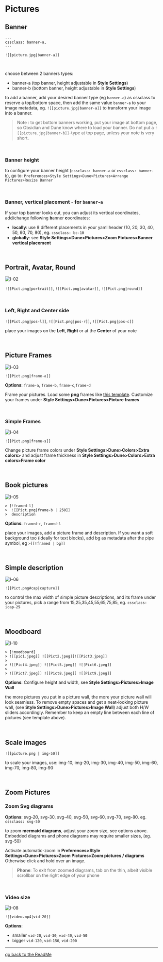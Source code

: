 # Pictures
## Banner

```
---
cssclass: banner-a,
---
```
`![[picture.jpg|banner-a]]`

<br>

choose between 2 banners types:

- banner-a (top banner, height adjustable in **Style Settings**)
- banner-b (bottom banner, height adjustable in **Style Settings**)

to add a banner, add your desired banner type (eg `banner-a`) as cssclass to reserve a top/bottom space, then add the same value `banner-a` to your image metadata, eg. `![[picture.jpg|banner-a]]` to transform your image into a banner.

>Note :
>to get bottom banners working, put your image at bottom page, so Obsidian and Dune know where to load your banner. Do not put a `![[picture.jpg|banner-b]]`-type at top page, unless your note is very short.

<br>

### Banner height 
to configure your banner height (`cssclass: banner-a` or `cssclass: banner-b`), go to: `Preferences>Style Settings>Dune>Pictures>Arrange  Pictures>Resize Banner`  

<br>

### Banner, vertical placement - for `banner-a`

If your top banner looks cut, you can adjust its vertical coordinates, add/change following **b**anner **c**oordinates: 
- **locally**: use 8 different placements in your yaml header (10, 20, 30, 40, 50, 60, 70, 80), eg. `cssclass: bc-10` 
- **globally**: see **Style Settings>Dune>Pictures>Zoom Pictures>Banner vertical placement** 

<br>

## Portrait, Avatar, Round

![I-02](https://user-images.githubusercontent.com/48620536/222981873-06037136-9876-45eb-b0a8-468ed5227443.png)

`![[Pict.png|portrait]]`, `![[Pict.png|avatar]]`,  `![[Pict.png|round]]`

<br>

### Left, Right and Center side

`![[Pict.png|pos-l]]`, `![[Pict.png|pos-r]]`, `![[Pict.png|pos-c]]`

place your images on the **Left**, **Right** or at the **Center** of your note

<br>

## Picture Frames

![I–03](https://user-images.githubusercontent.com/48620536/222982094-4943ac34-34be-4587-8365-78408b671aff.png)

`![[Pict.png|frame-a]]` 

**Options**: `frame-a`, `frame-b`, `frame-c`,`frame-d`

Frame your pictures. Load some **png** frames like [this template](https://pngimg.com/image/91008). Customize your frames under **Style Settings>Dune>Pictures>Picture frames**

<br>

### Simple Frames

![I–04](https://user-images.githubusercontent.com/48620536/222982126-2f17ba6c-9df1-4d13-8bad-9738f3072cc6.png)

`![[Pict.png|frame-s]]`
 
Change picture frame colors under **Style Settings>Dune>Colors>Extra colors>** and adjust frame thickness in **Style Settings>Dune>Colors>Extra colors>Frame color**


<br>

## Book pictures

![I–05](https://user-images.githubusercontent.com/48620536/222982159-2f481d4c-634e-491f-9ac6-8b73ecbda539.png)

```
> [!framed-l] 
>  ![[Pict.png|frame-b | 250]]
>  description
```
**Options**: `framed-r`, `framed-l`

place your images, add a picture frame and description. 
If you want a soft background too (ideally for text blocks), add bg as metadata after the pipe symbol, eg `>[[!framed | bg]]`  

<br>

## Simple description

![I–06](https://user-images.githubusercontent.com/48620536/222982200-63caf748-6a65-42e3-a927-f262103943e6.png)

`![[Pict.png#cap|capture]]`

to control the max width of simple picture descriptions, and its frame under your pictures, pick a range from 15,25,35,45,55,65,75,85, eg. `cssclass: icap-25`

<br>

## Moodboard

![I-10](https://user-images.githubusercontent.com/48620536/223212661-17a473b1-8151-4aac-b558-42c7fafe59a1.jpg)

```
> [!moodboard]
> ![[pic1.jpeg]] ![[Pict2.jpeg]]![[Pict3.jpeg]]
> 
> ![[Pict4.jpeg]] ![[Pict5.jpeg]] ![[Pict6.jpeg]] 
> 
> ![[Pict7.jpeg]] ![[Pict8.jpeg]] ![[Pict9.jpeg]] 
```

**Options**: Configure height and width, see **Style Settings>Pictures>Image Wall**

the more pictures you put in a picture wall, the more your picture wall will look seamless. To remove empty spaces and get a neat-looking picture wall, (see **Style Settings>Dune>Pictures>Image Wall**) adjust both H/W sliders accordingly. Remember to keep an empty line between each line of pictures (see template above).

<br>

## Scale images
`![[picture.png | img-50]]`

to scale your images, use: img-10, img-20, img-30, img-40, img-50, img-60, img-70, img-80, img-90

<br>

## Zoom Pictures
### Zoom Svg diagrams


**Options**: svg-20, svg-30, svg-40, svg-50, svg-60, svg-70, svg-80. eg. `cssclass: svg-50` 

to zoom **mermaid diagrams**, adjust your zoom size, see options above. Embedded diagrams and phone diagrams may require smaller sizes, (eg. svg-50) 

Activate automatic-zoom in **Preferences>Style Settings>Dune>Pictures>Zoom Pictures>Zoom pictures / diagrams**
Otherwise click and hold over an image.

>**Phone**: To exit from zoomed diagrams, tab on the thin, albeit visible scrollbar on the right edge of your phone


<br>

### Video size 

![I-08](https://user-images.githubusercontent.com/48620536/222982358-5d0eefcd-435a-4871-b73f-dcb46f973c96.png)

`![[video.mp4|vid-20]] `

**Options**: 
<br>
- smaller `vid-20`, `vid-30`, `vid-40`, `vid-50`
- bigger `vid-120`, `vid-150`, `vid-200`


---
[go back to the ReadMe](https://github.com/Jopp-gh/Obsidian-Dune84/tree/main)
